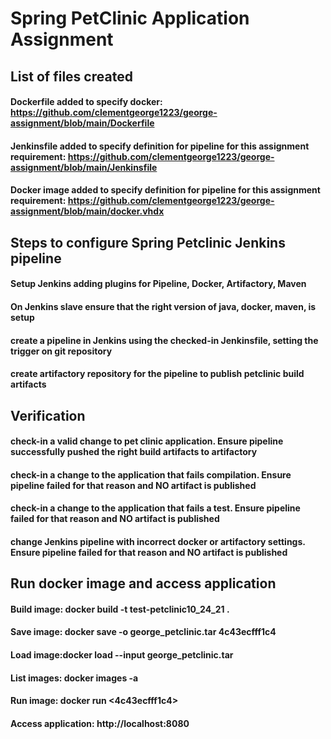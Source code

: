 # Spring PetClinic Application Assignment
## List of files created
#### Dockerfile added to specify docker: https://github.com/clementgeorge1223/george-assignment/blob/main/Dockerfile
#### Jenkinsfile added to specify definition for pipeline for this assignment requirement: https://github.com/clementgeorge1223/george-assignment/blob/main/Jenkinsfile 
#### Docker image added to specify definition for pipeline for this assignment requirement: https://github.com/clementgeorge1223/george-assignment/blob/main/docker.vhdx 

## Steps to configure Spring Petclinic Jenkins pipeline
#### Setup Jenkins adding plugins for Pipeline, Docker, Artifactory, Maven
#### On Jenkins slave ensure that the right version of java, docker, maven, is setup
#### create a pipeline in Jenkins using the checked-in Jenkinsfile, setting the trigger on git repository
#### create artifactory repository for the pipeline to publish petclinic build artifacts

## Verification
#### check-in a valid change to pet clinic application. Ensure pipeline successfully pushed the right build artifacts to artifactory
#### check-in a change to the application that fails compilation. Ensure pipeline failed for that reason and NO artifact is published
#### check-in a change to the application that fails a test. Ensure pipeline failed for that reason and NO artifact is published
#### change Jenkins pipeline with incorrect docker or artifactory settings. Ensure pipeline failed for that reason and NO artifact is published

## Run docker image and access application
#### Build image: docker build -t test-petclinic10_24_21 .
#### Save image: docker save -o george_petclinic.tar 4c43ecfff1c4
#### Load image:docker load --input george_petclinic.tar
#### List images: docker images -a
#### Run image: docker run <4c43ecfff1c4>
#### Access application: http://localhost:8080




